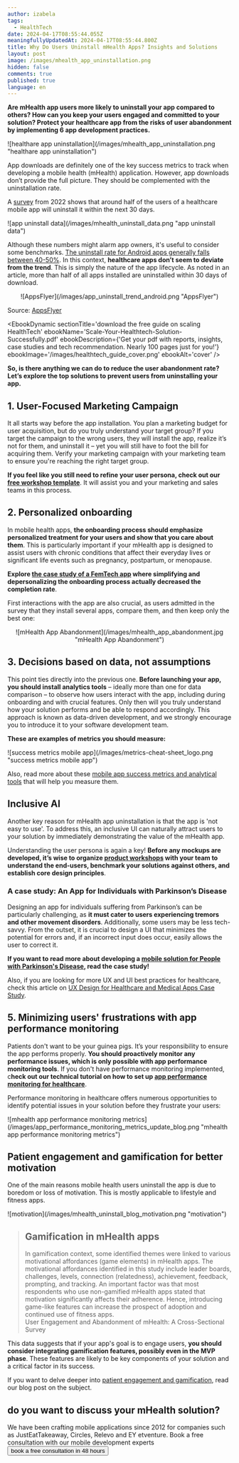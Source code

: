 ```yaml
---
author: izabela
tags:
  - HealthTech
date: 2024-04-17T08:55:44.055Z
meaningfullyUpdatedAt: 2024-04-17T08:55:44.800Z
title: Why Do Users Uninstall mHealth Apps? Insights and Solutions
layout: post
image: /images/mhealth_app_uninstallation.png
hidden: false
comments: true
published: true
language: en
---
```

**Are mHealth app users more likely to uninstall your app compared to others? How can you keep your users engaged and committed to your solution? Protect your healthcare app from the risks of user abandonment by implementing 6 app development practices.**

<div className="image">![healthare app uninstallation](/images/mhealth_app_uninstallation.png "healthare app uninstallation")</div>

App downloads are definitely one of the key success metrics to track when developing a mobile health (mHealth) application. However, app downloads don’t provide the full picture. They should be complemented with the uninstallation rate.

A [survey](https://www.ncbi.nlm.nih.gov/pmc/articles/PMC8872344/) from 2022 shows that around half of the users of a healthcare mobile app will uninstall it within the next 30 days.

<div className="image">![app uninstall data](/images/mhealth_uninstall_data.png "app uninstall data")</div>

Although these numbers might alarm app owners, it's useful to consider some benchmarks. [The uninstall rate for Android apps generally falls between 40-50%](https://www.appsflyer.com/resources/reports/app-uninstall-benchmarks/). In this context, **healthcare apps don’t seem to deviate from the trend**. This is simply the nature of the app lifecycle. As noted in an article, more than half of all apps installed are uninstalled within 30 days of download.

<center>

<div className="image">![AppsFlyer](/images/app_uninstall_trend_android.png "AppsFlyer")</div>

</center>

Source: [AppsFlyer](https://www.appsflyer.com/resources/reports/app-uninstall-benchmarks/)

<EbookDynamic sectionTitle='download the free guide on scaling HealthTech' ebookName='Scale-Your-Healthtech-Solution-Successfully.pdf' ebookDescription={'Get your pdf with reports, insights, case studies and tech recommendation. Nearly 100 pages just for you!'} ebookImage='/images/healthtech_guide_cover.png' ebookAlt='cover' />

**So, is there anything we can do to reduce the user abandonment rate? Let’s explore the top solutions to prevent users from uninstalling your app.**

## 1. User-Focused Marketing Campaign

It all starts way before the app installation. You plan a marketing budget for user acquisition, but do you truly understand your target group? If you target the campaign to the wrong users, they will install the app, realize it’s not for them, and uninstall it – yet you will still have to foot the bill for acquiring them. Verify your marketing campaign with your marketing team to ensure you're reaching the right target group.

**If you feel like you still need to refine your user persona, check out our [free workshop template](https://miro.com/miroverse/b2b-buyer-persona-workshop-template/)**. It will assist you and your marketing and sales teams in this process.

## 2. Personalized onboarding

In mobile health apps, **the onboarding process should emphasize personalized treatment for your users and show that you care about them**. This is particularly important if your mHealth app is designed to assist users with chronic conditions that affect their everyday lives or significant life events such as pregnancy, postpartum, or menopause.

**Explore [the case study of a FemTech app](/blog/data-driven-development-femtech-app-onboarding/) where simplifying and depersonalizing the onboarding process actually decreased the completion rate**.

First interactions with the app are also crucial, as users admitted in the survey that they install several apps, compare them, and then keep only the best one:

<center>

<div className="image">![mHealth App Abandonment](/images/mhealth_app_abandonment.jpg "mHealth App Abandonment")</div>

</center>

## 3. Decisions based on data, not assumptions

This point ties directly into the previous one. **Before launching your app, you should install analytics tools** – ideally more than one for data comparison – to observe how users interact with the app, including during onboarding and with crucial features. Only then will you truly understand how your solution performs and be able to respond accordingly. This approach is known as data-driven development, and we strongly encourage you to introduce it to your software development team.

**These are examples of metrics you should measure:** 

<div className="image">![success metrics mobile app](/images/metrics-cheat-sheet_logo.png "success metrics mobile app")</div>

Also, read more about these [mobile app success metrics and analytical tools](/blog/metrics-to-measure-mobile-mvp-success-cheat-sheet/) that will help you measure them.

## Inclusive AI

Another key reason for mHealth app uninstallation is that the app is 'not easy to use'. To address this, an inclusive UI can naturally attract users to your solution by immediately demonstrating the value of the mHealth app.

Understanding the user persona is again a key! **Before any mockups are developed, it’s wise to organize [product workshops](/our-areas/product-workshops/) with your team to understand the end-users, benchmark your solutions against others, and establish core design principles**.

### A case study: An App for Individuals with Parkinson’s Disease

Designing an app for individuals suffering from Parkinson’s can be particularly challenging, as **it must cater to users experiencing tremors and other movement disorders**. Additionally, some users may be less tech-savvy. From the outset, it is crucial to design a UI that minimizes the potential for errors and, if an incorrect input does occur, easily allows the user to correct it.

**If you want to read more about developing a [mobile solution for People with Parkinson's Disease](/projects/solution-for-parkinsons-patients/), read the case study!**

Also, if you are looking for more UX and UI best practices for healthcare, check this article on [UX Design for Healthcare and Medical Apps Case Study](/blog/ux-design-healthcare-medical-apps-case-study/).

## 5. Minimizing users' frustrations with app performance monitoring

Patients don't want to be your guinea pigs. It’s your responsibility to ensure the app performs properly. **You should proactively monitor any performance issues, which is only possible with app performance monitoring tools**. If you don't have performance monitoring implemented, c**heck out our technical tutorial on how to set up [app performance monitoring for healthcare](/blog/healthcare-app-performance-monitoring/)**.

Performance monitoring in healthcare offers numerous opportunities to identify potential issues in your solution before they frustrate your users:

<div className="image">![mhealth app performance monitoring metrics](/images/app_performance_monitoring_metrics_update_blog.png "mhealth app performance monitoring metrics")</div>

## Patient engagement and gamification for better motivation

One of the main reasons mobile health users uninstall the app is due to boredom or loss of motivation. This is mostly applicable to lifestyle and fitness apps.

<div className="image">![motivation](/images/mhealth_uninstall_blog_motivation.png "motivation")</div>

<blockquote><h2>Gamification in mHealth apps</h2><div>In gamification context, some identified themes were linked to various motivational affordances (game elements) in mHealth apps. The motivational affordances identified in this study include leader boards, challenges, levels, connection (relatedness), achievement, feedback, prompting, and tracking. An important factor was that most respondents who use non-gamified mHealth apps stated that motivation significantly affects their adherence. Hence, introducing game-like features can increase the prospect of adoption and continued use of fitness apps.</div><footer>User Engagement and Abandonment of mHealth: A Cross-Sectional Survey</footer></blockquote>

This data suggests that if your app's goal is to engage users, **you should consider integrating gamification features, possibly even in the MVP phase**. These features are likely to be key components of your solution and a critical factor in its success.

If you want to delve deeper into [patient engagement and gamification](/blog/delivering-patient-engagement-platform/), read our blog post on the subject.

<div class='block-button'><h2>do you want to discuss your mHealth solution?</h2><div>We have been crafting mobile applications since 2012 for companies such as JustEatTakeaway, Circles, Relevo and EY etventure. Book a free consultation with our mobile development experts</div><a href="/our-areas/healthcare-software-development/"><button>book a free consultation in 48 hours</button></a></div>